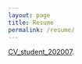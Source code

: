 ```yaml
---
layout: page
title: Resume
permalink: /resume/
---
```


[CV_student_202007]({{site.baseurl}}/assets/CV_202007.pdf).


